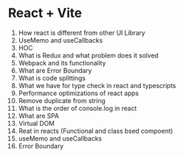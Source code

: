 # React + Vite
1. How react is different from other UI Library
2. UseMemo and useCallbacks
3. HOC
4. What is Redux and what problem does it solved 
5. Webpack and its functionality
4. What are Error Boundary
5. What is code splittings
6. What we have for type check in react and typescripts
7. Performance optimizations of react apps
8. Remove duplicate from string
9. What is the order of console.log in react
10. What are SPA
11. Virtual DOM
12. Reat in reacts (Functional and class bsed compoent)
13. useMemo and useCallbacks
14. Error Boundary 